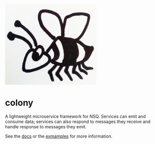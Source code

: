 ![bee](bee.png)

colony
======

A lightweight microservice framework for NSQ. Services can emit and consume data; services can also respond to messages they receive and handle response to messages they emit. 

See the [docs](https://godoc.org/github.com/nytlabs/colony) or the [exmamples](https://github.com/nytlabs/colony/tree/master/example) for more information.
